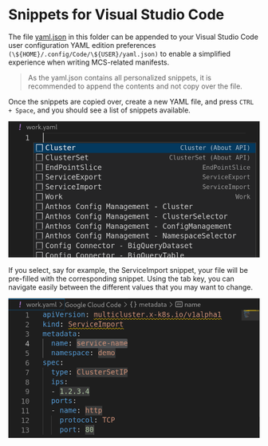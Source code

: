 # Snippets for Visual Studio Code
The file [yaml.json](./yaml.json) in this folder can be appended to your Visual Studio Code user configuration YAML edition preferences `(\${HOME}/.config/Code/\${USER}/yaml.json)` to enable a simplified experience when writing MCS-related manifests.
> As the yaml.json contains all personalized snippets, it is recommended to append the contents and not copy over the file.

Once the snippets are copied over, create a new YAML file, and press `CTRL + Space`, and you should see a list of snippets available.

![Snippets drop-down selection in VSCode](../images/snippet-selection.png)


If you select, say for example, the ServiceImport snippet, your file will be pre-filled with the corresponding snippet. Using the tab key, you can navigate easily between the different values that you may want to change.

![Pre-populated snippet in VSCode](../images/prepopulated-snippet.png)